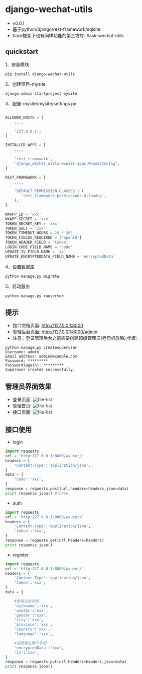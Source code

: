 

django-wechat-utils
====================
* v0.0.1
* 基于python/django/rest-framework/sqlsite
* flask框架下也有同样功能的第三方库: flask-wechat-utils

quickstart
--------------------

1、安装模块
```shell
pip install django-wechat-utils
```

2、创建项目-mysite
```shell
django-admin startproject mysite
```

3、配置-mysite/mysite/settings.py
```python

ALLOWED_HOSTS = [
    ...,

    '127.0.0.1',
]

INSTALLED_APPS = [
	...,

    'rest_framework',
    'django_wechat_utils.wxuser.apps.WxuserConfig',
]

REST_FRAMEWORK = {
	...,

    'DEFAULT_PERMISSION_CLASSES': (
       'rest_framework.permissions.AllowAny',
    ),
}

WXAPP_ID = 'xxx'
WXAPP_SECRET = 'xxx'
TOKEN_SECRET_KEY = 'xxx'
TOKEN_SALT = 'xxx'
TOKEN_TIMEOUT_HOURS = 24 * 365
TOKEN_FIELDS_REQUIRED = ['openid']
TOKEN_HEADER_FIELD = 'token'
LOGIN_CODE_FIELD_NAME = 'code'
UPDATE_IV_FIELD_NAME = 'iv'
UPDATE_ENCRYPTEDDATA_FIELD_NAME = 'encryptedData'
```

4、设置数据库
```shell
python manage.py migrate
```

5、启动服务
```shell
python manage.py runserver
```

提示
--------------------
* 接口文档页面: http://127.0.0.1:8000
* 管理后台页面: http://127.0.0.1:8000/admin
* 注意：登录管理后台之前需要创建超级管理员(老司机忽略),步骤:
```shell
python manage.py createsuperuser
Username: admin
Email address: admin@example.com
Password: *********
Password(again): *********
Superuser created successfully.
```

管理员界面效果
--------------------
* 登录页面:   ![file-list](https://dogbelt.cn/static/wyy/django-admin-login.jpg)
* 管理首页: ![file-list](https://dogbelt.cn/static/wyy/django-admin-index.jpg)
* 接口页面: ![file-list](https://dogbelt.cn/static/wyy/django-api-index.jpg)


接口使用
--------------------
* login
```python
import requests
url = 'http:127.0.0.1:8000/wxuser/'
headers = {
	'Content-Type':'application/json',
}
data = {
	'code':'xxx',
}
response = requests.post(url,headers=headers,json=data)
print response.json() #token
```

* auth
```python
import requests
url = 'http:127.0.0.1:8000/wxuser/'
headers = {
	'Content-Type':'application/json',
	'token':'xxx',
}
response = requests.get(url,headers=headers)
print response.json()
```

* register
```python
import requests
url = 'http:127.0.0.1:8000/wxuser/'
headers = {
	'Content-Type':'application/json',
	'token':'xxx',
}
data = {

	#使用这些字段
	'nickname':'xxx',
	'avatar':'xxx',
	'gender':'xxx',
	'city':'xxx',
	'province':'xxx',
	'country':'xxx',
	'language':'xxx',

	#或使用这两个字段
	'encryptedData':'xxx',
	'iv':'xxx',
}
response = requests.put(url,headers=headers,json=data)
print response.json()
```